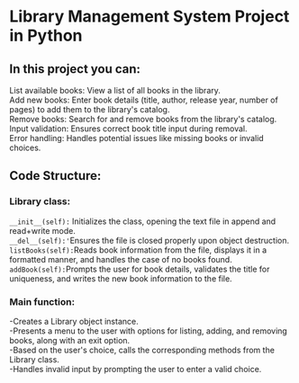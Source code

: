 # Library Management System Project in Python  

## In this project you can:  
List available books: View a list of all books in the library.  
Add new books: Enter book details (title, author, release year, number of pages) to add them to the library's catalog.  
Remove books: Search for and remove books from the library's catalog.  
Input validation: Ensures correct book title input during removal.  
Error handling: Handles potential issues like missing books or invalid choices.  
  
## Code Structure:  
### Library class:    
`__init__(self):` Initializes the class, opening the text file in append and read+write mode.  
`__del__(self):'`Ensures the file is closed properly upon object destruction.  
`listBooks(self):`Reads book information from the file, displays it in a formatted manner, and handles the case of no books found.  
`addBook(self):`Prompts the user for book details, validates the title for uniqueness, and writes the new book information to the file.  

  
### Main function:  
-Creates a Library object instance.  
-Presents a menu to the user with options for listing, adding, and removing books, along with an exit option.  
-Based on the user's choice, calls the corresponding methods from the Library class.  
-Handles invalid input by prompting the user to enter a valid choice.  
